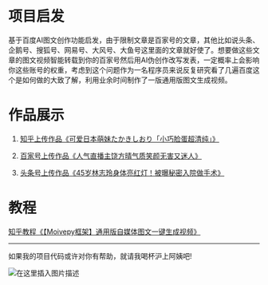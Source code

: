 # 项目启发
基于百度AI图文创作功能启发，由于限制文章是百家号的文章，其他比如说头条、企鹅号、搜狐号、网易号、大风号、大鱼号这里面的文章就好使了。想要做这些文章的图文视频智能转载到你的百家号然后用AI伪创作改写发表，一定概率上会影响你这些账号的权重，考虑到这个问题作为一名程序员来说反复研究看了几遍百度这个是如何做的大致了解，利用业余时间制作了一版通用版图文生成视频。

# 作品展示
1. [知乎上传作品《可爱日本萌妹たかきしおり「小巧脸蛋超清纯」》](https://www.zhihu.com/zvideo/1290238134337892352)

2. [百家号上传作品《人气直播主饶方晴气质笑颜无害又迷人》](https://haokan.baidu.com/v?pd=bjh&amp;vid=15263717994914941680&amp;fr=bjhauthor&amp;type=video)
3. [头条号上传作品《45岁林志玲身体亮红灯！被曝秘密入院做手术》](https://www.ixigua.com/6875295742001414668/)


# 教程
[知乎教程《【Moivepy框架】通用版自媒体图文一键生成视频》](https://zhuanlan.zhihu.com/p/250967042)


---
如果我的项目代码或许对你有帮助，就请我喝杯沪上阿姨吧!

![在这里插入图片描述](https://img-blog.csdnimg.cn/20201028092717886.jpg?x-oss-process=image/watermark,type_ZmFuZ3poZW5naGVpdGk,shadow_10,text_aHR0cHM6Ly9ibG9nLmNzZG4ubmV0L3FxXzIwMjg4MzI3,size_16,color_FFFFFF,t_70#pic_center)
